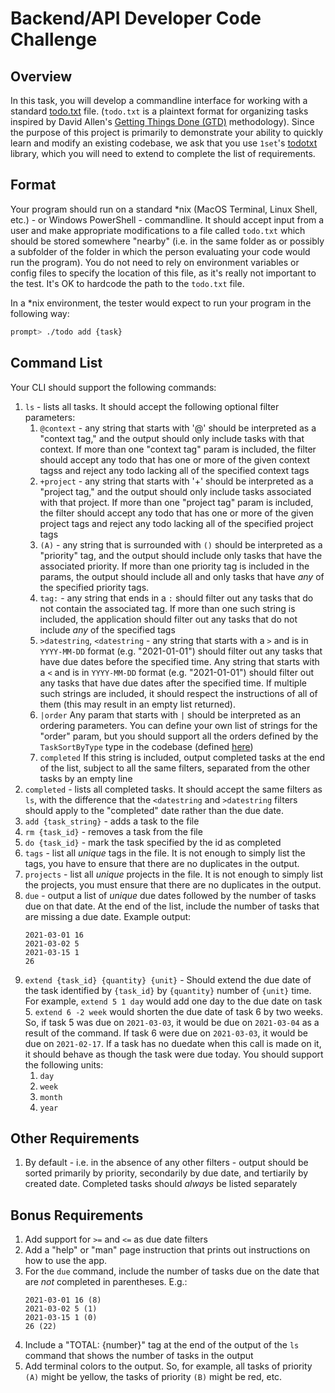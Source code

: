 # Backend/API Developer Code Challenge

## Overview

In this task, you will develop a commandline interface for working with a standard [todo.txt](http://todotxt.org/) file.  (`todo.txt` is a plaintext format for organizing tasks inspired by David Allen's [Getting Things Done (GTD)](https://en.wikipedia.org/wiki/Getting_Things_Done) methodology).  Since the purpose of this project is primarily to demonstrate your ability to quickly learn and modify an existing codebase, we ask that you use `1set`'s [todotxt](https://github.com/1set/todotxt) library, which you will need to extend to complete the list of requirements.

## Format

Your program should run on a standard \*nix (MacOS Terminal, Linux Shell, etc.) - or Windows PowerShell - commandline.  It should accept input from a user and make appropriate modifications to a file called `todo.txt` which should be stored somewhere "nearby" (i.e. in the same folder as or possibly a subfolder of the folder in which the person evaluating your code would run the program).  You do not need to rely on environment variables or config files to specify the location of this file, as it's really not important to the test.  It's OK to hardcode the path to the `todo.txt` file.

In a \*nix environment, the tester would expect to run your program in the following way:

```bash
prompt> ./todo add {task}
```

## Command List

Your CLI should support the following commands:

1. `ls` - lists all tasks.  It should accept the following optional filter parameters:
    1. `@context` - any string that starts with '@' should be interpreted as a "context tag," and the output should only include tasks with that context.  If more than one "context tag" param is included, the filter should accept any todo that has one or more of the given context tagss and reject any todo lacking all of the specified context tags
    1. `+project` - any string that starts with '+' should be interpreted as a "project tag," and the output should only include tasks associated with that project.  If more than one "project tag" param is included, the filter should accept any todo that has one or more of the given project tags and reject any todo lacking all of the specified project tags
    1. `(A)` - any string that is surrounded with `()` should be interpreted as a "priority" tag, and the output should include only tasks that have the associated priority.  If more than one priority tag is included in the params, the output should include all and only tasks that have *any* of the specified priority tags.  
    1. `tag:` - any string that ends in a `:` should filter out any tasks that do not contain the associated tag.  If more than one such string is included, the application should filter out any tasks that do not include *any* of the specified tags
    1. `>datestring`, `<datestring` - any string that starts with a `>` and is in `YYYY-MM-DD` format (e.g. "2021-01-01") should filter out any tasks that have due dates before the specified time.  Any string that starts with a `<` and is in `YYYY-MM-DD` format (e.g. "2021-01-01") should filter out any tasks that have due dates after the specified time.  If multiple such strings are included, it should respect the instructions of all of them (this may result in an empty list returned).
    1. `|order` Any param that starts with `|` should be interpreted as an ordering parameters.  You can define your own list of strings for the "order" param, but you should support all the orders defined by the `TaskSortByType` type in the codebase (defined [here](https://pkg.go.dev/github.com/1set/todotxt#TaskSortByType))
    1. `completed`  If this string is included, output completed tasks at the end of the list, subject to all the same filters, separated from the other tasks by an empty line
1. `completed` - lists all completed tasks.  It should accept the same filters as `ls`, with the difference that the `<datestring` and `>datestring` filters should apply to the "completed" date rather than the due date.
1. `add {task_string}` - adds a task to the file  
1. `rm {task_id}` - removes a task from the file
1. `do {task_id}` - mark the task specified by the id as completed
1. `tags` - list all *unique* tags in the file.  It is not enough to simply list the tags, you have to ensure that there are no duplicates in the output.
1. `projects` - list all *unique* projects in the file.  It is not enough to simply list the projects, you must ensure that there are no duplicates in the output.
1. `due` - output a list of *unique* due dates followed by the number of tasks due on that date.  At the end of the list, include the number of tasks that are missing a due date.  Example output:
    ```
    2021-03-01 16
    2021-03-02 5
    2021-03-15 1
    26
    ```
1. `extend {task_id} {quantity} {unit}` - Should extend the due date of the task identified by `{task_id}` by `{quantity}` number of `{unit}` time.  For example, `extend 5 1 day` would add one day to the due date on task 5.  `extend 6 -2 week` would shorten the due date of task 6 by two weeks.  So, if task 5 was due on `2021-03-03`, it would be due on `2021-03-04` as a result of the command.  If task 6 were due on `2021-03-03`, it would be due on `2021-02-17`.  If a task has no duedate when this call is made on it, it should behave as though the task were due today.  You should support the following units:
    1. `day`
    1. `week`
    1. `month`
    1. `year`

## Other Requirements

1. By default - i.e. in the absence of any other filters - output should be sorted primarily by priority, secondarily by due date, and tertiarily by created date.  Completed tasks should *always* be listed separately

## Bonus Requirements

1. Add support for `>=` and `<=` as due date filters
1. Add a "help" or "man" page instruction that prints out instructions on how to use the app.
1. For the `due` command, include the number of tasks due on the date that are *not* completed in parentheses.  E.g.:
    ```
    2021-03-01 16 (8)
    2021-03-02 5 (1) 
    2021-03-15 1 (0)
    26 (22)
    ```
1. Include a "TOTAL: {number}" tag at the end of the output of the `ls` command that shows the number of tasks in the output
1. Add terminal colors to the output.  So, for example, all tasks of priority `(A)` might be yellow, the tasks of priority `(B)` might be red, etc.
